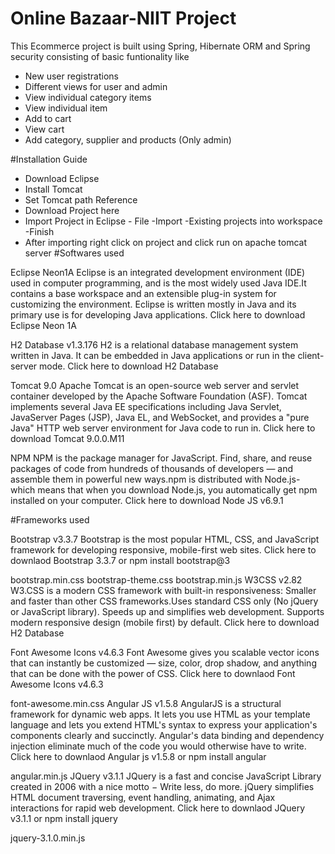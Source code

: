 # Online Bazaar-NIIT Project


This Ecommerce project is built using Spring, Hibernate ORM and Spring security consisting of basic funtionality like

- New user registrations
- Different views for user and admin
- View individual category items
- View individual item
- Add to cart
- View cart
- Add category, supplier and products (Only admin)

#Installation Guide

 - Download Eclipse
 - Install Tomcat
 - Set Tomcat path Reference
 - Download Project here
 - Import Project in Eclipse
             - File
             -Import
             -Existing projects into workspace
             -Finish
 - After importing right click on project and click run on apache tomcat server
#Softwares used

Eclipse Neon1A Eclipse is an integrated development environment (IDE) used in computer programming, and is the most widely used Java IDE.It contains a base workspace and an extensible plug-in system for customizing the environment. Eclipse is written mostly in Java and its primary use is for developing Java applications. Click here to download Eclipse Neon 1A

H2 Database v1.3.176 H2 is a relational database management system written in Java. It can be embedded in Java applications or run in the client-server mode. Click here to download H2 Database

Tomcat 9.0 Apache Tomcat is an open-source web server and servlet container developed by the Apache Software Foundation (ASF). Tomcat implements several Java EE specifications including Java Servlet, JavaServer Pages (JSP), Java EL, and WebSocket, and provides a "pure Java" HTTP web server environment for Java code to run in. Click here to download Tomcat 9.0.0.M11

NPM NPM is the package manager for JavaScript. Find, share, and reuse packages of code from hundreds of thousands of developers — and assemble them in powerful new ways.npm is distributed with Node.js- which means that when you download Node.js, you automatically get npm installed on your computer. Click here to download Node JS v6.9.1

#Frameworks used

Bootstrap v3.3.7 Bootstrap is the most popular HTML, CSS, and JavaScript framework for developing responsive, mobile-first web sites. Click here to downlaod Bootstrap 3.3.7 or npm install bootstrap@3

bootstrap.min.css
bootstrap-theme.css
bootstrap.min.js
W3CSS v2.82 W3.CSS is a modern CSS framework with built-in responsiveness: Smaller and faster than other CSS frameworks.Uses standard CSS only (No jQuery or JavaScript library). Speeds up and simplifies web development. Supports modern responsive design (mobile first) by default. Click here to download H2 Database

Font Awesome Icons v4.6.3 Font Awesome gives you scalable vector icons that can instantly be customized — size, color, drop shadow, and anything that can be done with the power of CSS. Click here to downlaod Font Awesome Icons v4.6.3

font-awesome.min.css
Angular JS v1.5.8 AngularJS is a structural framework for dynamic web apps. It lets you use HTML as your template language and lets you extend HTML's syntax to express your application's components clearly and succinctly. Angular's data binding and dependency injection eliminate much of the code you would otherwise have to write. Click here to downlaod Angular js v1.5.8 or npm install angular

angular.min.js
JQuery v3.1.1 JQuery is a fast and concise JavaScript Library created in 2006 with a nice motto − Write less, do more. jQuery simplifies HTML document traversing, event handling, animating, and Ajax interactions for rapid web development. Click here to downlaod JQuery v3.1.1 or npm install jquery

jquery-3.1.0.min.js
